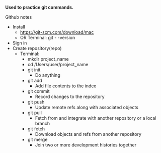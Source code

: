 **Used to practice git commands.**

Github notes
* Install
    * https://git-scm.com/download/mac
    * OR Terminal: git - -version
* Sign in
* Create repository(repo)
    * Terminal: 
        * mkdir project_name
        * cd /Users/user/project_name
        * git init
            * Do anything
        * git add
            * Add file contents to the index
        * git commit
            * Record changes to the repository
        * git push
            * Update remote refs along with associated objects
        * git pull
            * Fetch from and integrate with another repository or a local branch
        * git fetch
            * Download objects and refs from another repository
        * git merge
            * Join two or more development histories together
